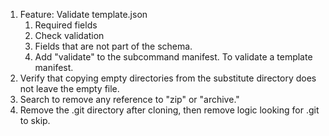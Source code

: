 1. Feature: Validate template.json
    1. Required fields
    2. Check validation
    3. Fields that are not part of the schema.
    4. Add "validate" to the subcommand manifest. To validate a template manifest.
2. Verify that copying empty directories from the substitute directory does not leave the empty file.
3. Search to remove any reference to "zip" or "archive."
4. Remove the .git directory after cloning, then remove logic looking for .git to skip.

